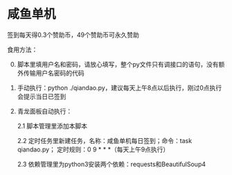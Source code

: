 # 咸鱼单机
签到每天得0.3个赞助币，49个赞助币可永久赞助

食用方法：

0. 脚本里填用户名和密码，请放心填写，整个py文件只有调接口的语句，没有额外传输用户名密码的代码

1. 手动执行：python ./qiandao.py，建议每天上午8点以后执行，刚过0点执行会提示当日已签到

2. 青龙面板自动执行：
   
   2.1  脚本管理里添加本脚本
   
   2.2 定时任务里新建任务，名称：咸鱼单机每日签到；命令：task qiandao.py； 定时规则：0 9 * * *（每天上午9点执行）

   2.3 依赖管理里为python3安装两个依赖：requests和BeautifulSoup4
